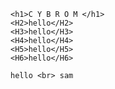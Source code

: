 <!DOCTYPE html>
<html lang="en">

<head>
    <meta charset="UTF-8">
    <meta name="viewport" content="width=device-width, initial-scale=1.0">
    <title>
        C Y B R O M</title>
</head>

<body>

    <h1>C Y B R O M </h1>
    <H2>hello</H2>
    <H3>hello</H3>
    <H4>hello</H4>
    <H5>hello</H5>
    <H6>hello</H6>

    hello <br> sam

